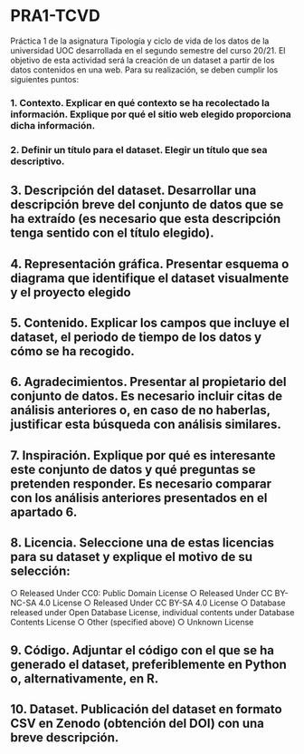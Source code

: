 # PRA1-TCVD
Práctica 1 de la asignatura Tipología y ciclo de vida de los datos de la universidad UOC desarrollada en el segundo semestre del curso 20/21.
El objetivo de esta actividad será la creación de un dataset a partir de los datos contenidos en una web. Para su realización, se deben cumplir los siguientes puntos:

### 1. Contexto. Explicar en qué contexto se ha recolectado la información. Explique por qué el sitio web elegido proporciona dicha información.

### 2. Definir un título para el dataset. Elegir un título que sea descriptivo.

## 3. Descripción del dataset. Desarrollar una descripción breve del conjunto de datos que se ha extraído (es necesario que esta descripción tenga sentido con el título elegido).

## 4. Representación gráfica. Presentar esquema o diagrama que identifique el dataset visualmente y el proyecto elegido

## 5. Contenido. Explicar los campos que incluye el dataset, el periodo de tiempo de los datos y cómo se ha recogido.

## 6. Agradecimientos. Presentar al propietario del conjunto de datos. Es necesario incluir citas de análisis anteriores o, en caso de no haberlas, justificar esta búsqueda con análisis similares.

## 7. Inspiración. Explique por qué es interesante este conjunto de datos y qué preguntas se pretenden responder. Es necesario comparar con los análisis anteriores presentados en el apartado 6.

## 8. Licencia. Seleccione una de estas licencias para su dataset y explique el motivo de su selección:
  ○ Released Under CC0: Public Domain License
  ○ Released Under CC BY-NC-SA 4.0 License
  ○ Released Under CC BY-SA 4.0 License
  ○ Database released under Open Database License, individual contents under Database Contents License
  ○ Other (specified above)
  ○ Unknown License


## 9. Código. Adjuntar el código con el que se ha generado el dataset, preferiblemente en Python o, alternativamente, en R.

## 10. Dataset. Publicación del dataset en formato CSV en Zenodo (obtención del DOI) con una breve descripción.
